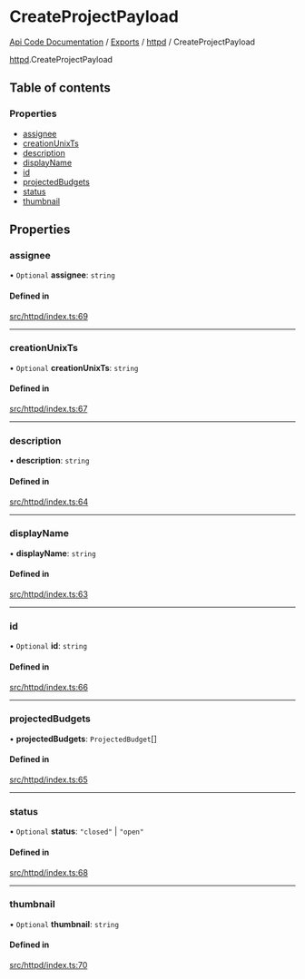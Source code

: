 # CreateProjectPayload
 
[Api Code Documentation](../README.md) / [Exports](../modules.md) / [httpd](../modules/httpd.md) / CreateProjectPayload

[httpd](../modules/httpd.md).CreateProjectPayload

## Table of contents

### Properties

- [assignee](httpd.CreateProjectPayload.md#assignee)
- [creationUnixTs](httpd.CreateProjectPayload.md#creationunixts)
- [description](httpd.CreateProjectPayload.md#description)
- [displayName](httpd.CreateProjectPayload.md#displayname)
- [id](httpd.CreateProjectPayload.md#id)
- [projectedBudgets](httpd.CreateProjectPayload.md#projectedbudgets)
- [status](httpd.CreateProjectPayload.md#status)
- [thumbnail](httpd.CreateProjectPayload.md#thumbnail)

## Properties

### assignee

• `Optional` **assignee**: `string`

#### Defined in

[src/httpd/index.ts:69](https://github.com/openkfw/TruBudget/blob/e3c318d/api/src/httpd/index.ts#L69)

___

### creationUnixTs

• `Optional` **creationUnixTs**: `string`

#### Defined in

[src/httpd/index.ts:67](https://github.com/openkfw/TruBudget/blob/e3c318d/api/src/httpd/index.ts#L67)

___

### description

• **description**: `string`

#### Defined in

[src/httpd/index.ts:64](https://github.com/openkfw/TruBudget/blob/e3c318d/api/src/httpd/index.ts#L64)

___

### displayName

• **displayName**: `string`

#### Defined in

[src/httpd/index.ts:63](https://github.com/openkfw/TruBudget/blob/e3c318d/api/src/httpd/index.ts#L63)

___

### id

• `Optional` **id**: `string`

#### Defined in

[src/httpd/index.ts:66](https://github.com/openkfw/TruBudget/blob/e3c318d/api/src/httpd/index.ts#L66)

___

### projectedBudgets

• **projectedBudgets**: `ProjectedBudget`[]

#### Defined in

[src/httpd/index.ts:65](https://github.com/openkfw/TruBudget/blob/e3c318d/api/src/httpd/index.ts#L65)

___

### status

• `Optional` **status**: ``"closed"`` \| ``"open"``

#### Defined in

[src/httpd/index.ts:68](https://github.com/openkfw/TruBudget/blob/e3c318d/api/src/httpd/index.ts#L68)

___

### thumbnail

• `Optional` **thumbnail**: `string`

#### Defined in

[src/httpd/index.ts:70](https://github.com/openkfw/TruBudget/blob/e3c318d/api/src/httpd/index.ts#L70)
